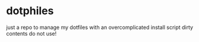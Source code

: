 # dotphiles
just a repo to manage my dotfiles with an overcomplicated install script
dirty contents do not use!
